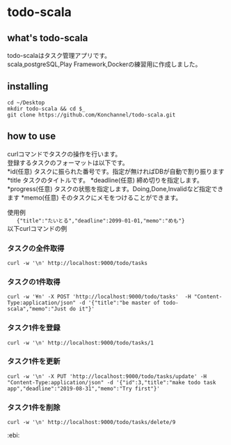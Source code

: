 # todo-scala

## what's todo-scala
todo-scalaはタスク管理アプリです。  
scala,postgreSQL,Play Framework,Dockerの練習用に作成しました。  

## installing
```
cd ~/Desktop
mkdir todo-scala && cd $_
git clone https://github.com/Konchannel/todo-scala.git
```  

## how to use
curlコマンドでタスクの操作を行います。  
登録するタスクのフォーマットは以下です。  
*id(任意)	タスクに振られた番号です。指定が無ければDBが自動で割り振ります
*title		タスクのタイトルです。
*deadline(任意)	締め切りを指定します。
*progress(任意)	タスクの状態を指定します。Doing,Done,Invalidなど指定できます
*memo(任意)	そのタスクにメモをつけることができます。  

使用例  
`	
{"title":"たいとる","deadline":2099-01-01,"memo":"めも"}
`    
以下curlコマンドの例  

### タスクの全件取得
```
curl -w '\n' http://localhost:9000/todo/tasks
```
### タスクの1件取得
```
curl -w '¥n' -X POST 'http://localhost:9000/todo/tasks'  -H "Content-Type:application/json" -d '{"title":"be master of todo-scala","memo":"Just do it"}'
```
### タスク1件を登録
```
curl -w '\n' http://localhost:9000/todo/tasks/1
```
### タスク1件を更新
```
curl -w '\n' -X PUT 'http://localhost:9000/todo/tasks/update' -H "Content-Type:application/json" -d '{"id":3,"title":"make todo task app","deadline":"2019-08-31","memo":"Try first"}'
```
### タスク1件を削除
```
curl -w '\n' http://localhost:9000/todo/tasks/delete/9
```


:ebi:
